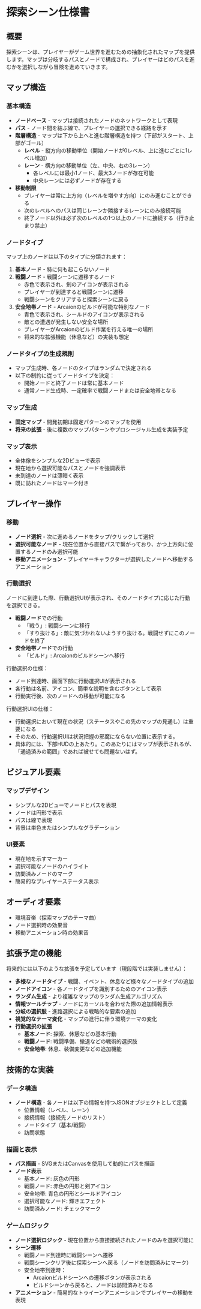 # 探索シーン仕様書

## 概要

探索シーンは、プレイヤーがゲーム世界を進むための抽象化されたマップを提供します。マップは分岐するパスとノードで構成され、プレイヤーはどのパスを進むかを選択しながら冒険を進めていきます。

## マップ構造

### 基本構造

- **ノードベース** - マップは接続されたノードのネットワークとして表現
- **パス** - ノード間を結ぶ線で、プレイヤーの選択できる経路を示す
- **階層構造** - マップは下から上へと進む階層構造を持つ（下部がスタート、上部がゴール）
  - **レベル** - 縦方向の移動単位（開始ノードが0レベル、上に進むごとに1レベル増加）
  - **レーン** - 横方向の移動単位（左、中央、右の3レーン）
    - 各レベルには最小1ノード、最大3ノードが存在可能
    - 中央レーンには必ずノードが存在する
- **移動制限**
  - プレイヤーは常に上方向（レベルを増やす方向）にのみ進むことができる
  - 次のレベルへのパスは同じレーンか隣接するレーンにのみ接続可能
  - 終了ノード以外は必ず次のレベルの1つ以上のノードに接続する（行き止まり禁止）

### ノードタイプ

マップ上のノードは以下のタイプに分類されます：

1. **基本ノード** - 特に何も起こらないノード
2. **戦闘ノード** - 戦闘シーンに遷移するノード
   - 赤色で表示され、剣のアイコンが表示される
   - プレイヤーが到達すると戦闘シーンに遷移
   - 戦闘シーンをクリアすると探索シーンに戻る
3. **安全地帯ノード** - Arcaionのビルドが可能な特別なノード
   - 青色で表示され、シールドのアイコンが表示される
   - 敵との遭遇が発生しない安全な場所
   - プレイヤーがArcaionのビルド作業を行える唯一の場所
   - 将来的な拡張機能（休息など）の実装も想定

### ノードタイプの生成規則

- マップ生成時、各ノードのタイプはランダムで決定される
- 以下の制約に従ってノードタイプを決定：
  - 開始ノードと終了ノードは常に基本ノード
  - 通常ノード生成時、一定確率で戦闘ノードまたは安全地帯となる

### マップ生成

- **固定マップ** - 開発初期は固定パターンのマップを使用
- **将来の拡張** - 後に複数のマップパターンやプロシージャル生成を実装予定

### マップ表示

- 全体像をシンプルな2Dビューで表示
- 現在地から選択可能なパスとノードを強調表示
- 未到達のノードは薄暗く表示
- 既に訪れたノードはマーク付き

## プレイヤー操作

### 移動

- **ノード選択** - 次に進めるノードをタップ/クリックして選択
- **選択可能なノード** - 現在位置から直接パスで繋がっており、かつ上方向に位置するノードのみ選択可能
- **移動アニメーション** - プレイヤーキャラクターが選択したノードへ移動するアニメーション

### 行動選択

ノードに到達した際、行動選択UIが表示され、そのノードタイプに応じた行動を選択できる。

- **戦闘ノード**での行動
  - 「戦う」: 戦闘シーンに移行
  - 「すり抜ける」: 敵に気づかれないようすり抜ける。戦闘せずにこのノードを終了
- **安全地帯ノード**での行動
  - 「ビルド」: Arcaionのビルドシーンへ移行

行動選択の仕様：
- ノード到達時、画面下部に行動選択UIが表示される
- 各行動は名前、アイコン、簡単な説明を含むボタンとして表示
- 行動実行後、次のノードへの移動が可能になる

行動選択UIの仕様：
- 行動選択において現在の状況（ステータスやこの先のマップの見通し）は重要になる
- そのため、行動選択UIは状況把握の邪魔にならない位置に表示する。
- 具体的には、下部HUDの上あたり。このあたりにはマップが表示されるが、「通過済みの範囲」であれば被せても問題ないはず。

## ビジュアル要素

### マップデザイン

- シンプルな2Dビューでノードとパスを表現
- ノードは円形で表示
- パスは線で表現
- 背景は単色またはシンプルなグラデーション

### UI要素

- 現在地を示すマーカー
- 選択可能なノードのハイライト
- 訪問済みノードのマーク
- 簡易的なプレイヤーステータス表示

## オーディオ要素

- 環境音楽（探索マップのテーマ曲）
- ノード選択時の効果音
- 移動アニメーション時の効果音

## 拡張予定の機能

将来的には以下のような拡張を予定しています（現段階では実装しません）：

- **多様なノードタイプ** - 戦闘、イベント、休息など様々なノードタイプの追加
- **ノードアイコン** - 各ノードタイプを識別するためのアイコン表示
- **ランダム生成** - より複雑なマップのランダム生成アルゴリズム
- **情報ツールチップ** - ノードにカーソルを合わせた際の追加情報表示
- **分岐の選択肢** - 進路選択による戦略的な要素の追加
- **視覚的なテーマ変化** - マップの進行に伴う環境テーマの変化
- **行動選択の拡張**
  - **基本ノード**: 探索、休憩などの基本行動
  - **戦闘ノード**: 戦闘準備、撤退などの戦術的選択肢
  - **安全地帯**: 休息、装備変更などの追加機能

## 技術的な実装

### データ構造

- **ノード構造** - 各ノードは以下の情報を持つJSONオブジェクトとして定義
  - 位置情報（レベル、レーン）
  - 接続情報（接続先ノードのリスト）
  - ノードタイプ（基本/戦闘）
  - 訪問状態

### 描画と表示

- **パス描画** - SVGまたはCanvasを使用して動的にパスを描画
- **ノード表示**
  - 基本ノード: 灰色の円形
  - 戦闘ノード: 赤色の円形と剣アイコン
  - 安全地帯: 青色の円形とシールドアイコン
  - 選択可能なノード: 輝きエフェクト
  - 訪問済みノード: チェックマーク

### ゲームロジック

- **ノード選択ロジック** - 現在位置から直接接続されたノードのみを選択可能に
- **シーン遷移**
  - 戦闘ノード到達時に戦闘シーンへ遷移
  - 戦闘シーンクリア後に探索シーンへ戻る（ノードを訪問済みにマーク）
  - 安全地帯到達時：
    - Arcaionビルドシーンへの遷移ボタンが表示される
    - ビルドシーンから戻ると、ノードは訪問済みとなる
- **アニメーション** - 簡易的なトゥイーンアニメーションでプレイヤーの移動を表現

